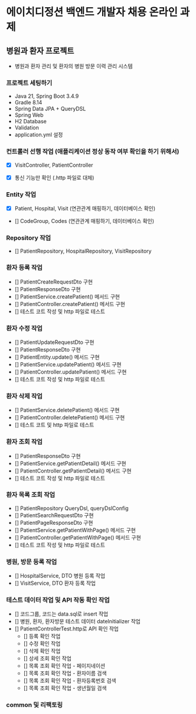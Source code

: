 # 에이치디정션 백엔드 개발자 채용 온라인 과제


## 병원과 환자 프로젝트
- 병원과 환자 관리 및 환자의 병원 방문 이력 관리 시스템


### 프로젝트 세팅하기
- Java 21, Spring Boot 3.4.9
- Gradle 8.14
- Spring Data JPA + QueryDSL
- Spring Web
- H2 Database
- Validation
- application.yml 설정


### 컨트롤러 선행 작업 (애플리케이션 정상 동작 여부 확인을 하기 위해서)
- [x] VisitController, PatientController
- [x] 통신 기능만 확인 (.http 파일로 대체)


### Entity 작업
- [x] Patient, Hospital, Visit (연관관계 매핑하기, 데이터베이스 확인)
- [] CodeGroup, Codes (연관관계 매핑하기, 데이터베이스 확인)


### Repository 작업
- [] PatientRepository, HospitalRepository, VisitRepository


### 환자 등록 작업
- [] PatientCreateRequestDto 구현
- [] PatientResponseDto 구현
- [] PatientService.createPatient() 메서드 구현
- [] PatientController.createPatient() 메서드 구현
- [] 테스트 코트 작성 및 http 파일로 테스트


### 환자 수정 작업
- [] PatientUpdateRequestDto 구현
- [] PatientResponseDto 구현
- [] PatientEntity.update() 메서드 구현
- [] PatientService.updatePatient() 메서드 구현
- [] PatientController.updatePatient() 메서드 구현
- [] 테스트 코트 작성 및 http 파일로 테스트


### 환자 삭제 작업
- [] PatientService.deletePatient() 메서드 구현
- [] PatientController.deletePatient() 메서드 구현
- [] 테스트 코트 및 http 파일로 테스트


### 환자 조회 작업
- [] PatientResponseDto 구현
- [] PatientService.getPatientDetail() 메서드 구현
- [] PatientController.getPatientDetail() 메서드 구현
- [] 테스트 코트 작성 및 http 파일로 테스트


### 환자 목록 조회 작업
- [] PatientRepository QueryDsl, queryDslConfig
- [] PatientSearchRequestDto 구현
- [] PatientPageResponseDto 구현
- [] PatientService.getPatientWithPage() 메서드 구현
- [] PatientController.getPatientWithPage() 메서드 구현
- [] 테스트 코트 작성 및 http 파일로 테스트


### 병원, 방문 등록 작업
- [] HospitalService, DTO 병원 등록 작업
- [] VisitService, DTO 환자 등록 작업


### 테스트 데이터 작업 및 API 작동 확인 작업
- [] 코드그룹, 코드는 data.sql로 insert 작업
- [] 병원, 환자, 환자방문 테스트 데이터 dateInitializer 작업
- [] PatientControllerTest.http로 API 확인 작업
  - [] 등록 확인 작업
  - [] 수정 확인 작업
  - [] 삭제 확인 작업
  - [] 상세 조회 확인 작업
  - [] 목록 조회 확인 작업 - 페이지네이션 
  - [] 목록 조회 확인 작업 - 환자이름 검색
  - [] 목록 조회 확인 작업 - 환자등록번호 검색
  - [] 목록 조회 확인 작업 - 생년월일 검색


### common 및 리팩토링
